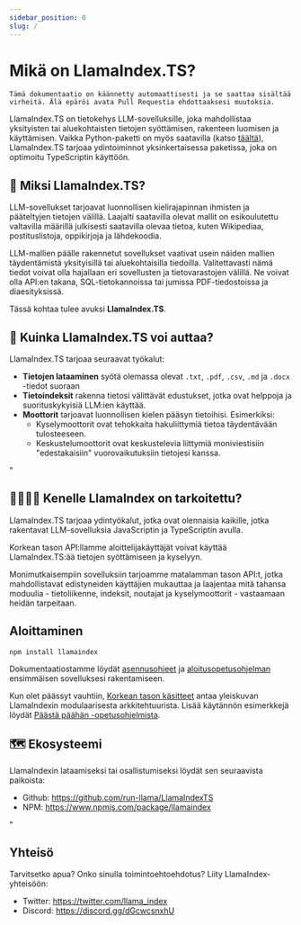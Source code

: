 ```yaml
---
sidebar_position: 0
slug: /
---
```


# Mikä on LlamaIndex.TS?

`Tämä dokumentaatio on käännetty automaattisesti ja se saattaa sisältää virheitä. Älä epäröi avata Pull Requestia ehdottaaksesi muutoksia.`

LlamaIndex.TS on tietokehys LLM-sovelluksille, joka mahdollistaa yksityisten tai aluekohtaisten tietojen syöttämisen, rakenteen luomisen ja käyttämisen. Vaikka Python-paketti on myös saatavilla (katso [täältä](https://docs.llamaindex.ai/en/stable/)), LlamaIndex.TS tarjoaa ydintoiminnot yksinkertaisessa paketissa, joka on optimoitu TypeScriptin käyttöön.

## 🚀 Miksi LlamaIndex.TS?

LLM-sovellukset tarjoavat luonnollisen kielirajapinnan ihmisten ja pääteltyjen tietojen välillä. Laajalti saatavilla olevat mallit on esikoulutettu valtavilla määrillä julkisesti saatavilla olevaa tietoa, kuten Wikipediaa, postituslistoja, oppikirjoja ja lähdekoodia.

LLM-mallien päälle rakennetut sovellukset vaativat usein näiden mallien täydentämistä yksityisillä tai aluekohtaisilla tiedoilla. Valitettavasti nämä tiedot voivat olla hajallaan eri sovellusten ja tietovarastojen välillä. Ne voivat olla API:en takana, SQL-tietokannoissa tai jumissa PDF-tiedostoissa ja diaesityksissä.

Tässä kohtaa tulee avuksi **LlamaIndex.TS**.

## 🦙 Kuinka LlamaIndex.TS voi auttaa?

LlamaIndex.TS tarjoaa seuraavat työkalut:

- **Tietojen lataaminen** syötä olemassa olevat `.txt`, `.pdf`, `.csv`, `.md` ja `.docx` -tiedot suoraan
- **Tietoindeksit** rakenna tietosi välittävät edustukset, jotka ovat helppoja ja suorituskykyisiä LLM:ien käyttää.
- **Moottorit** tarjoavat luonnollisen kielen pääsyn tietoihisi. Esimerkiksi:
  - Kyselymoottorit ovat tehokkaita hakuliittymiä tietoa täydentävään tulosteeseen.
  - Keskustelumoottorit ovat keskustelevia liittymiä moniviestisiin "edestakaisiin" vuorovaikutuksiin tietojesi kanssa.

"

## 👨‍👩‍👧‍👦 Kenelle LlamaIndex on tarkoitettu?

LlamaIndex.TS tarjoaa ydintyökalut, jotka ovat olennaisia kaikille, jotka rakentavat LLM-sovelluksia JavaScriptin ja TypeScriptin avulla.

Korkean tason API:llamme aloittelijakäyttäjät voivat käyttää LlamaIndex.TS:ää tietojen syöttämiseen ja kyselyyn.

Monimutkaisempiin sovelluksiin tarjoamme matalamman tason API:t, jotka mahdollistavat edistyneiden käyttäjien mukauttaa ja laajentaa mitä tahansa moduulia - tietoliikenne, indeksit, noutajat ja kyselymoottorit - vastaamaan heidän tarpeitaan.

## Aloittaminen

`npm install llamaindex`

Dokumentaatiostamme löydät [asennusohjeet](./installation.mdx) ja [aloitusopetusohjelman](./starter.md) ensimmäisen sovelluksesi rakentamiseen.

Kun olet päässyt vauhtiin, [Korkean tason käsitteet](./concepts.md) antaa yleiskuvan LlamaIndexin modulaarisesta arkkitehtuurista. Lisää käytännön esimerkkejä löydät [Päästä päähän -opetusohjelmista](./end_to_end.md).

## 🗺️ Ekosysteemi

LlamaIndexin lataamiseksi tai osallistumiseksi löydät sen seuraavista paikoista:

- Github: https://github.com/run-llama/LlamaIndexTS
- NPM: https://www.npmjs.com/package/llamaindex

"

## Yhteisö

Tarvitsetko apua? Onko sinulla toimintoehtoehdotus? Liity LlamaIndex-yhteisöön:

- Twitter: https://twitter.com/llama_index
- Discord: https://discord.gg/dGcwcsnxhU
